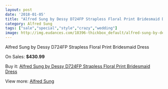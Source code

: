 ```yaml
---
layout: post
date: '2018-01-05'
title: "Alfred Sung by Dessy D724FP Strapless Floral Print Bridesmaid Dress"
category: Alfred Sung
tags: ["sale","special","style","crazy","wedding"]
image: http://img.eudances.com/18396-thickbox_default/alfred-sung-by-dessy-d724fp-strapless-floral-print-bridesmaid-dress.jpg
---
```

Alfred Sung by Dessy D724FP Strapless Floral Print Bridesmaid Dress

On Sales: **$430.99**
<a href="https://www.eudances.com/en/alfred-sung/5422-alfred-sung-by-dessy-d724fp-strapless-floral-print-bridesmaid-dress.html"><amp-img layout="responsive" width="600" height="600" src="//img.eudances.com/18396-thickbox_default/alfred-sung-by-dessy-d724fp-strapless-floral-print-bridesmaid-dress.jpg" alt="Alfred Sung by Dessy D724FP Strapless Floral Print Bridesmaid Dress 0" /></a>
<a href="https://www.eudances.com/en/alfred-sung/5422-alfred-sung-by-dessy-d724fp-strapless-floral-print-bridesmaid-dress.html"><amp-img layout="responsive" width="600" height="600" src="//img.eudances.com/18399-thickbox_default/alfred-sung-by-dessy-d724fp-strapless-floral-print-bridesmaid-dress.jpg" alt="Alfred Sung by Dessy D724FP Strapless Floral Print Bridesmaid Dress 1" /></a>
<a href="https://www.eudances.com/en/alfred-sung/5422-alfred-sung-by-dessy-d724fp-strapless-floral-print-bridesmaid-dress.html"><amp-img layout="responsive" width="600" height="600" src="//img.eudances.com/18398-thickbox_default/alfred-sung-by-dessy-d724fp-strapless-floral-print-bridesmaid-dress.jpg" alt="Alfred Sung by Dessy D724FP Strapless Floral Print Bridesmaid Dress 2" /></a>
<a href="https://www.eudances.com/en/alfred-sung/5422-alfred-sung-by-dessy-d724fp-strapless-floral-print-bridesmaid-dress.html"><amp-img layout="responsive" width="600" height="600" src="//img.eudances.com/18397-thickbox_default/alfred-sung-by-dessy-d724fp-strapless-floral-print-bridesmaid-dress.jpg" alt="Alfred Sung by Dessy D724FP Strapless Floral Print Bridesmaid Dress 3" /></a>

Buy it: [Alfred Sung by Dessy D724FP Strapless Floral Print Bridesmaid Dress](https://www.eudances.com/en/alfred-sung/5422-alfred-sung-by-dessy-d724fp-strapless-floral-print-bridesmaid-dress.html "Alfred Sung by Dessy D724FP Strapless Floral Print Bridesmaid Dress")

View more: [Alfred Sung](https://www.eudances.com/en/52-alfred-sung "Alfred Sung")